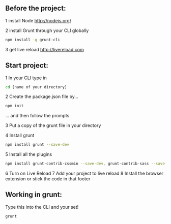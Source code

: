 Before the project:
--

1 install Node http://nodejs.org/

2 install Grunt through your CLI globally 
```sh
npm install -g grunt-cli
```
3 get live reload http://livereload.com


Start project:
--

1 In your CLI type in 
```sh
cd [name of your directory]
```

2 Create the package.json file by...
```sh
npm init
```
... and then follow the prompts


3 Put a copy of the grunt file in your directory

4 Install grunt 
```sh
npm install grunt --save-dev
```

5 Install all the plugins
```sh
npm install grunt-contrib-cssmin --save-dev, grunt-contrib-sass --save-dev, grunt-contrib-concat --save-dev, grunt-contrib-uglify --save-dev, grunt-contrib-watch --save-dev, grunt-contrib-imagemin --save-dev, grunt-contrib-copy --save-dev, grunt-contrib-htmlmin --save-dev, grunt-contrib-jshint --save-dev, npm install grunt-favicons --save-dev, npm install grunt-accessibility
```

6 Turn on Live Reload
7 Add your project to live reload
8 Install the browser extension or stick the code in that footer




Working in grunt:
--

Type this into the CLI and your set!
```sh
grunt
```
